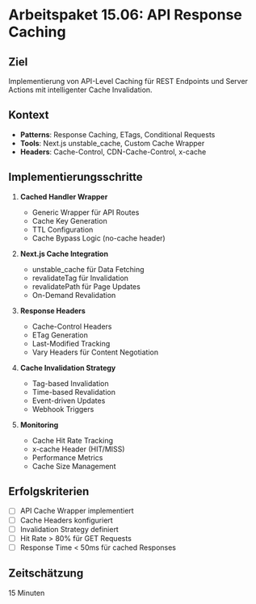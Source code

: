 # Arbeitspaket 15.06: API Response Caching

## Ziel
Implementierung von API-Level Caching für REST Endpoints und Server Actions mit intelligenter Cache Invalidation.

## Kontext
- **Patterns**: Response Caching, ETags, Conditional Requests
- **Tools**: Next.js unstable_cache, Custom Cache Wrapper
- **Headers**: Cache-Control, CDN-Cache-Control, x-cache

## Implementierungsschritte

1. **Cached Handler Wrapper**
   - Generic Wrapper für API Routes
   - Cache Key Generation
   - TTL Configuration
   - Cache Bypass Logic (no-cache header)

2. **Next.js Cache Integration**
   - unstable_cache für Data Fetching
   - revalidateTag für Invalidation
   - revalidatePath für Page Updates
   - On-Demand Revalidation

3. **Response Headers**
   - Cache-Control Headers
   - ETag Generation
   - Last-Modified Tracking
   - Vary Headers für Content Negotiation

4. **Cache Invalidation Strategy**
   - Tag-based Invalidation
   - Time-based Revalidation
   - Event-driven Updates
   - Webhook Triggers

5. **Monitoring**
   - Cache Hit Rate Tracking
   - x-cache Header (HIT/MISS)
   - Performance Metrics
   - Cache Size Management

## Erfolgskriterien
- [ ] API Cache Wrapper implementiert
- [ ] Cache Headers konfiguriert
- [ ] Invalidation Strategy definiert
- [ ] Hit Rate > 80% für GET Requests
- [ ] Response Time < 50ms für cached Responses

## Zeitschätzung
15 Minuten